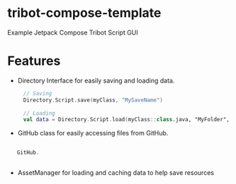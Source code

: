 # tribot-compose-template
 Example Jetpack Compose Tribot Script GUI


# Features

- Directory Interface for easily saving and loading data.
```kt
     // Saving
     Directory.Script.save(myClass, "MySaveName")
     
     // Loading
     val data = Directory.Script.load(myClass::class.java, "MyFolder", "MyLoadName")
```

- GitHub class for easily accessing files from GitHub.
```kt
   
   GitHub.
   
```


- AssetManager for loading and caching data to help save resources
```kt
    
```
